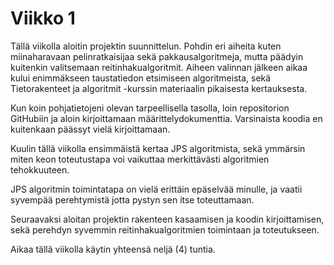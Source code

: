# Viikko 1

Tällä viikolla aloitin projektin suunnittelun. Pohdin eri aiheita kuten miinaharavaan pelinratkaisijaa sekä pakkausalgoritmeja, mutta päädyin kuitenkin valitsemaan reitinhakualgoritmit. Aiheen valinnan jälkeen aikaa kului enimmäkseen taustatiedon etsimiseen algoritmeista, sekä Tietorakenteet ja algoritmit -kurssin materiaalin pikaisesta kertauksesta.  

Kun koin pohjatietojeni olevan tarpeellisella tasolla, loin repositorion GitHubiin ja aloin kirjoittamaan määrittelydokumenttia. Varsinaista koodia en kuitenkaan päässyt vielä kirjoittamaan.  

Kuulin tällä viikolla ensimmäistä kertaa JPS algoritmista, sekä ymmärsin miten keon toteutustapa voi vaikuttaa merkittävästi algoritmien tehokkuuteen.  

JPS algoritmin toimintatapa on vielä erittäin epäselvää minulle, ja vaatii syvempää perehtymistä jotta pystyn sen itse toteuttamaan.  

Seuraavaksi aloitan projektin rakenteen kasaamisen ja koodin kirjoittamisen, sekä perehdyn syvemmin reitinhakualgoritmien toimintaan ja toteutukseen.  

Aikaa tällä viikolla käytin yhteensä neljä (4) tuntia.  